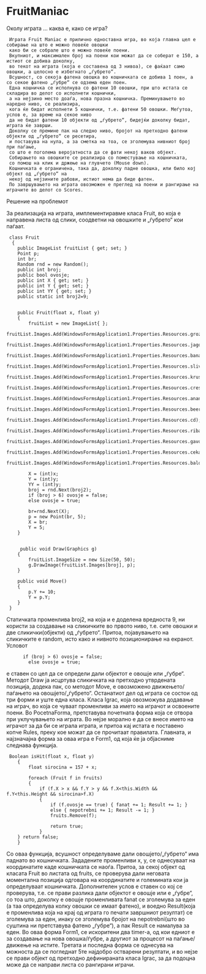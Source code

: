FruitManiac
===========

Околу играта ... каква е, како се игра?

     Играта Fruit Maniac е прилично едноставна игра, во која главна цел е собирање на што е можно повеќе овошки 
     како би се собрале што е можно повеќе поени.
     Вкупниот, и максимален број на поени кои можат да се соберат е 150, а истиот се добива доколку, 
     во текот на играта (која е составена од 3 нивоа), се фаќаат само овошки, а целосно е избегнато „ѓубрето“. 
     Всушност, со секоја фатена овошка во кошничката се добива 1 поен, а со секое фатено „ѓубре“ се одзема еден поен.
     Една кошничка се исполнува со фатени 10 овошки, при што истата се складира во делот со исполнети кошнички, 
     а на нејзино место доаѓа, нова празна кошничка. Преминувањето во наредно ниво, се реализира, 
     кога ќе бидат исполнети 5 кошнички, т.е. фатени 50 овошки. Меѓутоа, услов е, за време на секое ниво 
     да не бидат фатени 10 објекти од „ѓубрето“, бидејќи доколку бидат, играта ќе заврши. 
     Доколку се премине пак на следно ниво, бројот на претходно фатени објекти од „ѓубрето“ се ресетира, 
     и поставува на нула, а за сметка на тоа, се зголемува нивниот број при паѓање, 
     со што е поголема веројатноста да се фати некој ваков објект.
     Собирањето на овошките се реализира со поместување на кошничката, 
     со помош на клик и држење на глувчето (Mouse down).  
     Кошничката е ограничена, така да, доколку падне овошка, или било кој објект од „ѓубрето“ на 
     некој од нејзините рабови, истиот нема да биде фатен.
     По завршувањето на играта овозможен е преглед на поени и рангирање на играчите во делот со Scores.


Решение на проблемот

За реализација на играта, имплементиравме класа Fruit, во која е направена листа од слики, 
соодветни на овошките и „ѓубрето“ кои паѓаат.
     
     class Fruit
      {
        public ImageList fruitList { get; set; }
        Point p;
        int br;
        Random rnd = new Random();
        public int broj;
        public bool ovosje;
        public int X { get; set; }
        public int Y { get; set; }
        public int YY { get; set; }
        public static int broj2=9;


        public Fruit(float x, float y)
        {
            fruitList = new ImageList{ };
                fruitList.Images.Add(WindowsFormsApplication1.Properties.Resources.grozje);
            fruitList.Images.Add(WindowsFormsApplication1.Properties.Resources.jagoda);
            fruitList.Images.Add(WindowsFormsApplication1.Properties.Resources.banana);
            fruitList.Images.Add(WindowsFormsApplication1.Properties.Resources.sliva);
            fruitList.Images.Add(WindowsFormsApplication1.Properties.Resources.kruska);
            fruitList.Images.Add(WindowsFormsApplication1.Properties.Resources.creski);
            fruitList.Images.Add(WindowsFormsApplication1.Properties.Resources.ananas);
            fruitList.Images.Add(WindowsFormsApplication1.Properties.Resources.beer);
            fruitList.Images.Add(WindowsFormsApplication1.Properties.Resources.cd);
            fruitList.Images.Add(WindowsFormsApplication1.Properties.Resources.riba);
            fruitList.Images.Add(WindowsFormsApplication1.Properties.Resources.gavol);
            fruitList.Images.Add(WindowsFormsApplication1.Properties.Resources.cekan);
            fruitList.Images.Add(WindowsFormsApplication1.Properties.Resources.balon);  

            X = (int)x;
            Y = (int)y;
            YY = (int)y;
            broj = rnd.Next(broj2);
            if (broj > 6) ovosje = false;
            else ovosje = true;
            
            br=rnd.Next(X);
            p = new Point(br, 5);
            X = br;
            Y = 5;
        }


         public void Draw(Graphics g)
        {
            fruitList.ImageSize = new Size(50, 50);
            g.DrawImage(fruitList.Images[broj], p);
        }

        public void Move()
        {
            p.Y += 10;
            Y = p.Y;
        }
     }
     
Статичката променлива broj2, на која и е доделена вредноста 9, ни користи за создавање на сликичките во првото ниво, т.е. сите овошки и две сликички(објекти) од „ѓубрето“. Притоа, појавувањето на сликичките е random, исто како и нивното позиционирање на екранот. 
Условот
          
          if (broj > 6) ovosje = false;
            else ovosje = true;
            
е ставен со цел да се определи дали објектот е овошје или „ѓубре“. Методот Draw ја исцртува сликичката на претходно утврдената позиција, додека пак, со методот Move, е овозможено движењето/паѓањето на овошјето/„ѓубрето“.
Останатиот дел од играта се состои од три форми и уште една класа.
Класа Igrac, која овозможува додавање на играч, во која се чуваат променливи за името на играчот и освоените поени.
Во PocetnaForma, претставува почетната форма која се отвора при уклучувањето на играта. Во нејзе морално е да се внесе името на играчот за да би се играла играта, и притоа кај истата е поставено копче Rules, преку кое можат да се прочитаат правилата.
Главната, и најзначајна форма за оваа игра е Form1, од која ќе ја објасниме следнава функција.
     
     Boolean isHit(float x, float y)
        {
            float sirocina = 157 + x;

            foreach (Fruit f in fruits)
            {
                if (f.X > x && f.Y > y && f.X<this.Width && f.Y<this.Height && sirocina>f.X)
                {
                    if (f.ovosje == true) { fanat += 1; Result += 1; }
                    else { nepotrebni += 1; Result -= 1; }
                    fruits.Remove(f);
                    
                    return true;
                }
        } return false;
        }

Со оваа функција, всушност определуваме дали овошјето/„ѓубрето“ има паднато во кошничката. Зададените променливи x, y, се однесуваат на координатите каде кошничката се наоѓа. Притоа, за секој објект од класата Fruit во листата од fruits, се проверува дали неговата моментална позиција одговара на координатите и големината кои ја определуваат кошничката. Дополнителен услов е ставен со кој се проверува, т.е. се прави разлика дали објектот е овошје или е „ѓубре“, со тоа што, доколку е овошје променливата fanat се зголемува за еден (а таа определува колку овошки се имаат фатено), и воедно Result(која е променлива која на крај од играта го печати завршниот резултат) се зголемува за еден, инаку се зголемува бројот на nepotrebni(што во суштина ни претставува фатено „ѓубре“), а пак Result се намалува за еден.
Во оваа форма Form1, се искоритени два timer-а, од кои едниот е за создавање на нова овошка/ѓубре, а другиот за процесот на паѓање/движење на истите.
Третата и последна форма се однесува на можноста да се погледнат 5те најдобро остварени резултати, и во нејзе се прави објект од претходно дефинираната класа Igrac, за да подоцна може да се направи листа со рангирани играчи.
